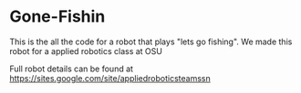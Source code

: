 # Gone-Fishin

This is the all the code for a robot that plays "lets go fishing". We made this robot for a applied robotics class at OSU

Full robot details can be found at https://sites.google.com/site/appliedroboticsteamssn
